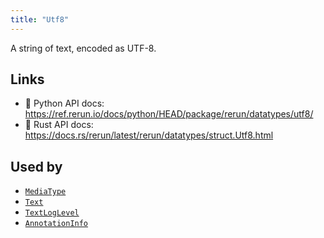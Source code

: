 ```yaml
---
title: "Utf8"
---
```


A string of text, encoded as UTF-8.


## Links
 * 🐍 Python API docs: https://ref.rerun.io/docs/python/HEAD/package/rerun/datatypes/utf8/
 * 🦀 Rust API docs: https://docs.rs/rerun/latest/rerun/datatypes/struct.Utf8.html


## Used by

* [`MediaType`](../components/media_type.md)
* [`Text`](../components/text.md)
* [`TextLogLevel`](../components/text_log_level.md)
* [`AnnotationInfo`](../datatypes/annotation_info.md)
